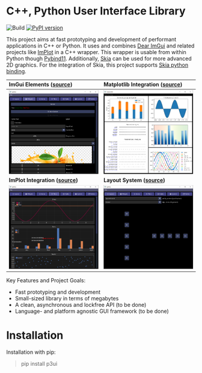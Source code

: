 # C++, Python User Interface Library
![Build](https://github.com/0lru/p3ui/workflows/Build/badge.svg)
[![PyPI version](https://badge.fury.io/py/p3ui.svg)](https://badge.fury.io/py/p3ui)

This project aims at fast prototyping and development of performant applications in C++ or Python. It uses and combines [Dear ImGui](https://github.com/ocornut/imgui) and related projects like [ImPlot](https://github.com/epezent/implot) in a C++ wrapper. This wrapper is usable from within Python though [Pybind11](https://github.com/pybind/pybind11).
Additionally, [Skia](skia.org) can be used for more advanced 2D graphics. For the integration of Skia, this project supports [Skia python binding](https://github.com/kyamagu/skia-python).

ImGui Elements ([source](python/gallery)) |  Matplotlib Integration ([source](demos/gallery))
:-------------------------|:-------------------------
![widgets](https://raw.githubusercontent.com/0lru/p3ui/main/doc/scr0.png)  |  ![matplotlib](https://raw.githubusercontent.com/0lru/p3ui/main/doc/scr1.png)|
**ImPlot Integration ([source](python/gallery))** |  **Layout System ([source](demos/matplotlib))**|
![widgets](https://raw.githubusercontent.com/0lru/p3ui/main/doc/scr2.png)  |  ![matplotlib](https://raw.githubusercontent.com/0lru/p3ui/main/doc/scr3.png)

Key Features and Project Goals:
* Fast prototyping and development
* Small-sized library in terms of megabytes
* A clean, asynchronous and lockfree API (to be done)
* Language- and platform agnostic GUI framework (to be done)

#  Installation

Installation with pip:

> pip install p3ui
